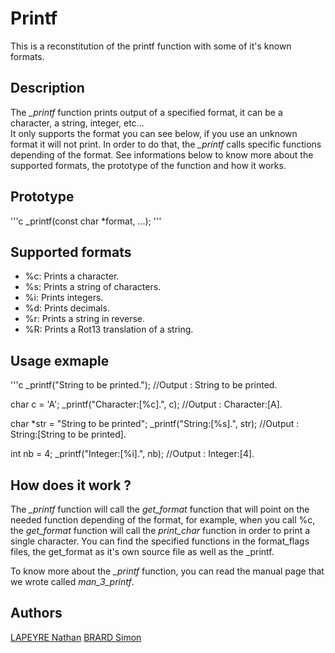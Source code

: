 # Printf

This is a reconstitution of the printf function with some of it's known formats.

## Description

The *_printf* function prints output of a specified format, it can be a character, a string, integer, etc...<br>
It only supports the format you can see below, if you use an unknown format it will not print. In order to do that, the *_printf* calls specific functions depending of the format. See informations below to know more about the supported formats, the prototype of the function and how it works.

## Prototype

'''c
_printf(const char *format, ...);
'''

## Supported formats

+ %c: Prints a character.
+ %s: Prints a string of characters.
+ %i: Prints integers.
+ %d: Prints decimals.
+ %r: Prints a string in reverse.
+ %R: Prints a Rot13 translation of a string.

## Usage exmaple

'''c
_printf("String to be printed.");
//Output : String to be printed.

char c = 'A';
_printf("Character:[%c].", c);
//Output : Character:[A].

char *str = "String to be printed";
_printf("String:[%s].", str);
//Output : String:[String to be printed].

int nb = 4;
_printf("Integer:[%i].", nb);
//Output : Integer:[4].

## How does it work ?

The *_printf* function will call the *get_format* function that will point on the needed function depending of the format, for example, when you call %c, the *get_format* function will call the *print_char* function in order to print a single character. You can find the specified functions in the format_flags files, the get_format as it's own source file as well as the _printf.<br>

To know more about the *_printf* function, you can read the manual page that we wrote called *man_3_printf*.

## Authors

[LAPEYRE Nathan](https://github.com/Sarolus)
[BRARD Simon](https://github.com/SimonBr017)